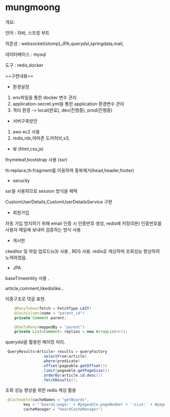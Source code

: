 # mungmoong

개요:

언어 : 자바, 스프링 부트  

의존성 : websocket(stomp),JPA,querydsl,springdata,mail,

데이터베이스 : mysql 

도구 : redis,docker

==구현내용==  

- 환경설정
1. env파일을 통한 docker 변수 관리
2. application-secret.yml을 통한 application 환경변수 관리
3. 격리 환경 -> local(완료), dev(진행중), prod(진행중)

- 서버구축방안
1. aws ec2 사용
2. redis,rds,아마존 도커허브,s3,


 


- 뷰 (html,css,js)

thymeleaf,bootstrap 사용 (ssr)

th:replace,th:fragment를 이용하여 중복제거(head,header,footer)

- security

ssr을 사용하므로 session 방식을 채택 

CustomUserDetails,CustomUserDetailsService 구현

- 회원가입

자동 가입 방지하기 위해 email 인증 시 인증번호 생성, redis에 저장(5분) 인증번호를 사용자 메일에 보내어 검증하는 방식 사용 

- 게시판

ckeditor 및 파일 업로드(s3) 사용 , RDS 사용. 
redis로 캐싱하여 조회성능 향상하려 노력하였음.

- JPA

baseTimeentity 사용 . 


article,comment,likedislike...

이중구조로 댓글 표현.
```java
    @ManyToOne(fetch = FetchType.LAZY)
    @JoinColumn(name = "parent_id")
    private Comment parent;

    @OneToMany(mappedBy = "parent")
    private List<Comment> replies = new ArrayList<>();


```

querydsl을 활용한 페이징 처리. 

```java
 QueryResults<Article> results = queryFactory
                .selectFrom(article)
                .where(predicate)
                .offset(pageable.getOffset())
                .limit(pageable.getPageSize())
                .orderBy(article.id.desc())
                .fetchResults();
```

조회 성능 향상을 위한 redis 캐싱 활용
```java
 @Cacheable(cacheNames = "getBoards", 
        key = "'boards:page:' + #pageable.pageNumber + ':size:' + #pageable.pageSize", 
        cacheManager = "boardCacheManager")
```